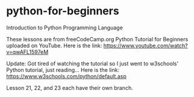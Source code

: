 # python-for-beginners

Introduction to Python Programming Language

These lessons are from freeCodeCamp.org Python Tutorial for Beginners uploaded on YouTube.
Here is the link: https://www.youtube.com/watch?v=qwAFL1597eM

Update: Got tired of watching the tutorial so I just went to w3schools' Python tutorial, just reading...
Here is the link: https://www.w3schools.com/python/default.asp

Lesson 21, 22, and 23 each have their own branch.
